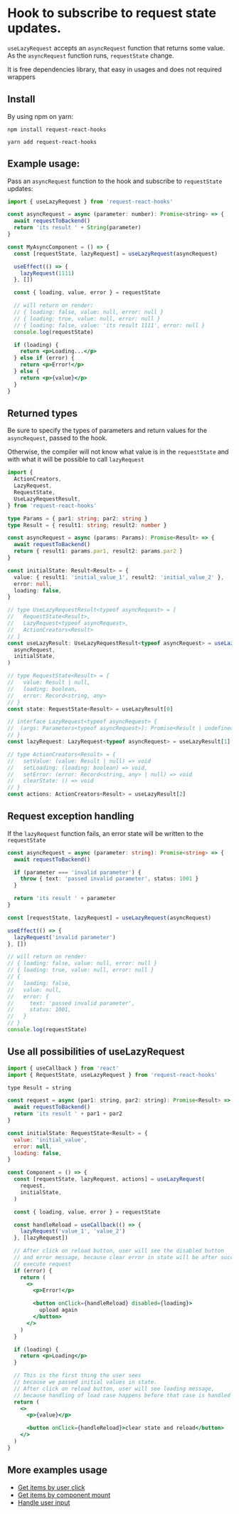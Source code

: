 # Hook to subscribe to request state updates.

`useLazyRequest` accepts an `asyncRequest` function that returns some value. As the `asyncRequest` function runs, `requestState` change.

It is free dependencies library, that easy in usages and does not required wrappers

## Install

By using npm on yarn:

```shell
npm install request-react-hooks
```

```shell
yarn add request-react-hooks
```

## Example usage:

Pass an `asyncRequest` function to the hook and subscribe to `requestState` updates:

```jsx
import { useLazyRequest } from 'request-react-hooks'

const asyncRequest = async (parameter: number): Promise<string> => {
  await requestToBackend()
  return 'its result ' + String(parameter)
}

const MyAsyncComponent = () => {
  const [requestState, lazyRequest] = useLazyRequest(asyncRequest)

  useEffect(() => {
    lazyRequest(1111)
  }, [])

  const { loading, value, error } = requestState

  // will return on render:
  // { loading: false, value: null, error: null }
  // { loading: true, value: null, error: null }
  // { loading: false, value: 'its result 1111', error: null }
  console.log(requestState)

  if (loading) {
    return <p>Loading...</p>
  } else if (error) {
    return <p>Error!</p>
  } else {
    return <p>{value}</p>
  }
}
```

## Returned types

Be sure to specify the types of parameters and return values for the `asyncRequest`, passed to the hook.

Otherwise, the compiler will not know what value is in the `requestState` and with what it will be possible to call `lazyRequest`

```typescript
import {
  ActionCreators,
  LazyRequest,
  RequestState,
  UseLazyRequestResult,
} from 'request-react-hooks'

type Params = { par1: string; par2: string }
type Result = { result1: string; result2: number }

const asyncRequest = async (params: Params): Promise<Result> => {
  await requestToBackend()
  return { result1: params.par1, result2: params.par2 }
}

const initialState: Result<Result> = {
  value: { result1: 'initial_value_1', result2: 'initial_value_2' },
  error: null,
  loading: false,
}

// type UseLazyRequestResult<typeof asyncRequest> = [
//   RequestState<Result>,
//   LazyRequest<typeof asyncRequest>,
//   ActionCreators<Result>
// ]
const useLazyResult: UseLazyRequestResult<typeof asyncRequest> = useLazyRequest(
  asyncRequest,
  initialState,
)

// type RequestState<Result> = {
//   value: Result | null,
//   loading: boolean,
//   error: Record<string, any>
// }
const state: RequestState<Result> = useLazyResult[0]

// interface LazyRequest<typeof asyncRequest> {
//  (args: Parameters<typeof asyncRequest>): Promise<Result | undefined>
// }
const lazyRequest: LazyRequest<typeof asyncRequest> = useLazyResult[1]

// type ActionCreators<Result> = {
//   setValue: (value: Result | null) => void
//   setLoading: (loading: boolean) => void,
//   setError: (error: Record<string, any> | null) => void
//   clearState: () => void
// }
const actions: ActionCreators<Result> = useLazyResult[2]
```

## Request exception handling

If the `lazyRequest` function fails, an error state will be written to the `requestState`

```typescript
const asyncRequest = async (parameter: string): Promise<string> => {
  await requestToBackend()

  if (parameter === 'invalid parameter') {
    throw { text: 'passed invalid parameter', status: 1001 }
  }

  return 'its result ' + parameter
}

const [requestState, lazyRequest] = useLazyRequest(asyncRequest)

useEffect(() => {
  lazyRequest('invalid parameter')
}, [])

// will return on render:
// { loading: false, value: null, error: null }
// { loading: true, value: null, error: null }
// {
//   loading: false,
//   value: null,
//   error: {
//     text: 'passed invalid parameter',
//     status: 1001,
//   }
// }
console.log(requestState)
```

## Use all possibilities of useLazyRequest

```jsx
import { useCallback } from 'react'
import { RequestState, useLazyRequest } from 'request-react-hooks'

type Result = string

const request = async (par1: string, par2: string): Promise<Result> => {
  await requestToBackend()
  return 'its result ' + par1 + par2
}

const initialState: RequestState<Result> = {
  value: 'initial_value',
  error: null,
  loading: false,
}

const Component = () => {
  const [requestState, lazyRequest, actions] = useLazyRequest(
    request,
    initialState,
  )

  const { loading, value, error } = requestState

  const handleReload = useCallback(() => {
    lazyRequest('value_1', 'value_2')
  }, [lazyRequest])

  // After click on reload button, user will see the disabled button
  // and error message, because clear error in state will be after succes
  // execute request
  if (error) {
    return (
      <>
        <p>Error!</p>

        <button onClick={handleReload} disabled={loading}>
          upload again
        </button>
      </>
    )
  }

  if (loading) {
    return <p>Loading</p>
  }

  // This is the first thing the user sees
  // because we passed initial values in state.
  // After click on reload button, user will see loading message,
  // because handling of load case happens before that case is handled
  return (
    <>
      <p>{value}</p>

      <button onClick={handleReload}>clear state and reload</button>
    </>
  )
}
```

## More examples usage

- [Get items by user click](https://github.com/aleksandrjet/request-react-hooks/blob/master/examples/getItemsByClick/GetItemsByClick.tsx)
- [Get items by component mount](https://github.com/aleksandrjet/request-react-hooks/blob/master/examples/getItemsByMount/GetItemsByMount.tsx)
- [Handle user input](https://github.com/aleksandrjet/request-react-hooks/blob/master/examples/searchQuery/SearchQuery.tsx)
